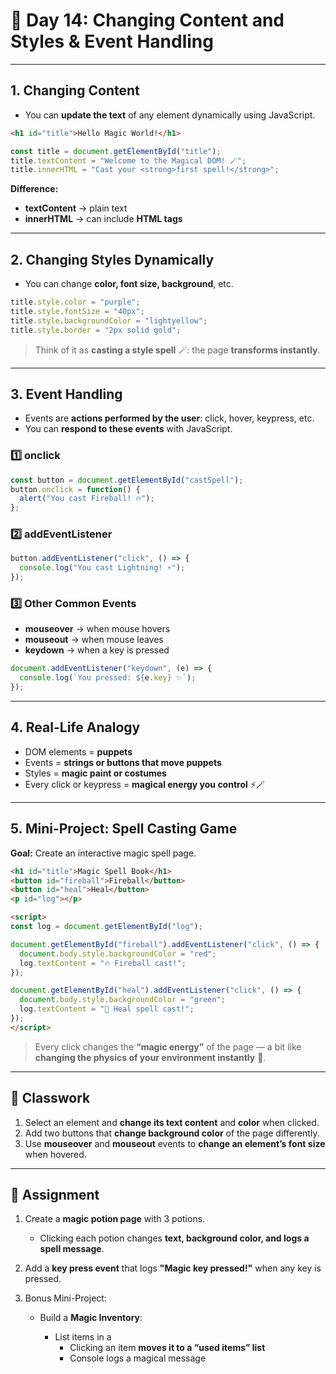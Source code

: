 
# 📘 Day 14: Changing Content and Styles & Event Handling

---

## **1. Changing Content**

* You can **update the text** of any element dynamically using JavaScript.

```html
<h1 id="title">Hello Magic World!</h1>
```

```javascript
const title = document.getElementById("title");
title.textContent = "Welcome to the Magical DOM! 🪄";
title.innerHTML = "Cast your <strong>first spell!</strong>";
```

**Difference:**

* **textContent** → plain text
* **innerHTML** → can include **HTML tags**

---

## **2. Changing Styles Dynamically**

* You can change **color, font size, background**, etc.

```javascript
title.style.color = "purple";
title.style.fontSize = "40px";
title.style.backgroundColor = "lightyellow";
title.style.border = "2px solid gold";
```

> Think of it as **casting a style spell** 🪄: the page **transforms instantly**.

---

## **3. Event Handling**

* Events are **actions performed by the user**: click, hover, keypress, etc.
* You can **respond to these events** with JavaScript.

### 1️⃣ **onclick**

```javascript
const button = document.getElementById("castSpell");
button.onclick = function() {
  alert("You cast Fireball! 🔥");
};
```

### 2️⃣ **addEventListener**

```javascript
button.addEventListener("click", () => {
  console.log("You cast Lightning! ⚡");
});
```

### 3️⃣ Other Common Events

* **mouseover** → when mouse hovers
* **mouseout** → when mouse leaves
* **keydown** → when a key is pressed

```javascript
document.addEventListener("keydown", (e) => {
  console.log(`You pressed: ${e.key} ✨`);
});
```

---

## **4. Real-Life Analogy**

* DOM elements = **puppets**
* Events = **strings or buttons that move puppets**
* Styles = **magic paint or costumes**
* Every click or keypress = **magical energy you control** ⚡🪄

---

## **5. Mini-Project: Spell Casting Game**

**Goal:** Create an interactive magic spell page.

```html
<h1 id="title">Magic Spell Book</h1>
<button id="fireball">Fireball</button>
<button id="heal">Heal</button>
<p id="log"></p>

<script>
const log = document.getElementById("log");

document.getElementById("fireball").addEventListener("click", () => {
  document.body.style.backgroundColor = "red";
  log.textContent = "🔥 Fireball cast!";
});

document.getElementById("heal").addEventListener("click", () => {
  document.body.style.backgroundColor = "green";
  log.textContent = "💚 Heal spell cast!";
});
</script>
```

> Every click changes the **“magic energy”** of the page — a bit like **changing the physics of your environment instantly** 🌟.

---

## 🎯 Classwork

1. Select an element and **change its text content** and **color** when clicked.
2. Add two buttons that **change background color** of the page differently.
3. Use **mouseover** and **mouseout** events to **change an element’s font size** when hovered.

---

## 📝 Assignment

1. Create a **magic potion page** with 3 potions.

   * Clicking each potion changes **text, background color, and logs a spell message**.
2. Add a **key press event** that logs **"Magic key pressed!"** when any key is pressed.
3. Bonus Mini-Project:

   * Build a **Magic Inventory**:

     * List items in a **<ul>**
     * Clicking an item **moves it to a “used items” list**
     * Console logs a magical message

